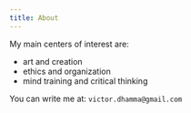 ```yaml
---
title: About
---
```


My main centers of interest are:
- art and creation
- ethics and organization
- mind training and critical thinking

You can write me at:
`victor.dhamma@gmail.com`

<!-- If you like my work you can [support me](https://www.tipeee.com/inwardmovement) :) -->
